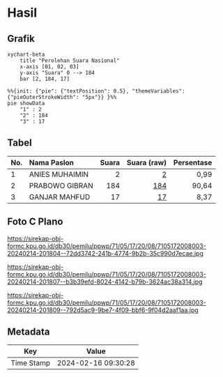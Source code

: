 # Hasil

## Grafik

```mermaid
xychart-beta
    title "Perolehan Suara Nasional"
    x-axis [01, 02, 03]
    y-axis "Suara" 0 --> 184
    bar [2, 184, 17]
```

```mermaid
%%{init: {"pie": {"textPosition": 0.5}, "themeVariables": {"pieOuterStrokeWidth": "5px"}} }%%
pie showData
    "1" : 2
    "2" : 184
    "3" : 17
```

## Tabel

| No. | Nama Paslon    | Suara | Suara (raw) | Persentase |
|:--- |:-------------- | -----:| -----------:| ----------:|
| 1   | ANIES MUHAIMIN | 2     | [2][p-1]    | 0,99       |
| 2   | PRABOWO GIBRAN | 184   | [184][p-2]  | 90,64      |
| 3   | GANJAR MAHFUD  | 17    | [17][p-3]   | 8,37       |


[p-1]: https://github.com/gigit-pemilu/pemilu-2024/blob/main/pilpres/hitung-suara/sub/71-sulawesi-utara/sub/05-minahasa-selatan/sub/17-amurang-barat/sub/2008-teep/sub/003-tps/sub/paslon-1.txt
[p-2]: https://github.com/gigit-pemilu/pemilu-2024/blob/main/pilpres/hitung-suara/sub/71-sulawesi-utara/sub/05-minahasa-selatan/sub/17-amurang-barat/sub/2008-teep/sub/003-tps/sub/paslon-2.txt
[p-3]: https://github.com/gigit-pemilu/pemilu-2024/blob/main/pilpres/hitung-suara/sub/71-sulawesi-utara/sub/05-minahasa-selatan/sub/17-amurang-barat/sub/2008-teep/sub/003-tps/sub/paslon-3.txt

## Foto C Plano

https://sirekap-obj-formc.kpu.go.id/db30/pemilu/ppwp/71/05/17/20/08/7105172008003-20240214-201804--72dd3742-241b-4774-9b2b-35c990d7ecae.jpg

https://sirekap-obj-formc.kpu.go.id/db30/pemilu/ppwp/71/05/17/20/08/7105172008003-20240214-201807--b3b39efd-8024-4142-b79b-3624ac38a314.jpg

https://sirekap-obj-formc.kpu.go.id/db30/pemilu/ppwp/71/05/17/20/08/7105172008003-20240214-201809--792d5ac9-9be7-4f09-bbf6-9f04d2aaf1aa.jpg


## Metadata

| Key        | Value               |
| ---------- | ------------------- |
| Time Stamp | 2024-02-16 09:30:28 |



